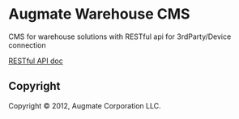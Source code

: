 Augmate Warehouse CMS
=====================

CMS for warehouse solutions with RESTful api for 3rdParty/Device connection

[RESTful API doc](https://docs.google.com/a/nexweb.com/document/d/1_osPcMeFoapo8T4fLDb977x97JV1nsvgwVOblJxHrAQ/edit?usp=sharing "API DOC")

Copyright
---------

Copyright © 2012, Augmate Corporation LLC.